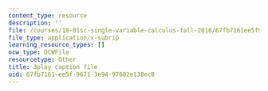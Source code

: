 ```yaml
---
content_type: resource
description: ''
file: /courses/18-01sc-single-variable-calculus-fall-2010/67fb7161ee5f96713e9497602e138ec8_CMbvq16z0gA.srt
file_type: application/x-subrip
learning_resource_types: []
ocw_type: OCWFile
resourcetype: Other
title: 3play caption file
uid: 67fb7161-ee5f-9671-3e94-97602e138ec8
---
```

